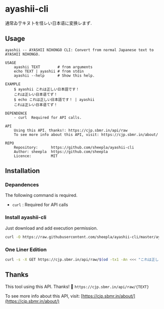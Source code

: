 # ayashii-cli

通常ゐ亍キヌ卜を怪レい日本语に変换レまず.

## Usage

```
ayashii -- AYASHII NIHONGO CLI: Convert from normal Japanese text to AYASHII NIHONGO.

USAGE
    ayashii TEXT        # from arguments
    echo TEXT | ayashii # from stdin
    ayashii --help      # Show this help.

EXAMPLE
    $ ayashii これは正しい日本語です！
    これは正レい日本语てず！
    $ echo これは正しい日本語です！ | ayashii
    これは正レい日本语てず！

DEPENDENCE
    - curl  Required for API calls.

API
    Using this API. thanks!: https://cjp.sbmr.in/api/raw
    To see more info about this API, visit: https://cjp.sbmr.in/about/

REPO
    Repository:      https://github.com/sheepla/ayashii-cli
    Author: sheepla  https://github.com/sheepla
    Licence:         MIT
```

## Installation

### Depandences

The following command is required.

- `curl` : Required for API calls

### Install ayashii-cli

Just download and add execution permission.

```bash
curl -O https://raw.githubusercontent.com/sheepla/ayashii-cli/master/ayashii && chmod +x ayashii
```

### One Liner Edition

```bash
curl -s -X GET https://cjp.sbmr.in/api/raw/$(od -tx1 -An <<< "これは正しい日本語です！" | tr ' ' % | tr -d \\n )

```

## Thanks

This tool using this API. Thanks! 🥳 `https://cjp.sbmr.in/api/raw/{TEXT}`

To see more info about this API, visit: [https://cjp.sbmr.in/about/](https://cjp.sbmr.in/about/)

